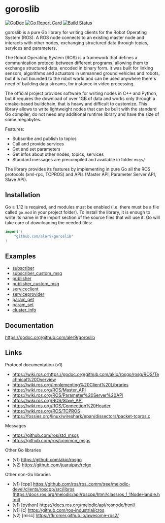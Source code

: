 
# goroslib

[![GoDoc](https://godoc.org/github.com/aler9/goroslib?status.svg)](https://godoc.org/github.com/aler9/goroslib)
[![Go Report Card](https://goreportcard.com/badge/github.com/aler9/goroslib)](https://goreportcard.com/report/github.com/aler9/goroslib)
[![Build Status](https://travis-ci.org/aler9/goroslib.svg?branch=master)](https://travis-ci.org/aler9/goroslib)

goroslib is a pure Go library for writing clients for the Robot Operating System (ROS). A ROS node connects to an existing master node and interacts with other nodes, exchanging structured data through topics, services and parameters.

The Robot Operating System (ROS) is a framework that defines a communication protocol between different programs, allowing them to exchange structured data, encoded in binary form. It was built for linking sensors, algorithms and actuators in unmanned ground vehicles and robots, but it is not bounded to the robot world and can be used anywhere there's need of building data streams, for instance in video processing.

The official project provides software for writing nodes in C++ and Python, but it requires the download of over 1GB of data and works only through a cmake-based buildchain, that is heavy and difficult to customize. This library allows to write lightweight nodes that can be built with the standard Go compiler, do not need any additional runtime library and have the size of some megabytes.

Features:
* Subscribe and publish to topics
* Call and provide services
* Get and set parameters
* Get infos about other nodes, topics, services
* Standard messages are precompiled and available in folder `msgs/`

The library provides its features by implementing in pure Go all the ROS protocols (xml-rpc, TCPROS) and APIs (Master API, Parameter Server API, Slave API).

## Installation

Go &ge; 1.12 is required, and modules must be enabled (i.e. there must be a file called `go.mod` in your project folder). To install the library, it is enough to write its name in the import section of the source files that will use it. Go will take care of downloading the needed files:
```go
import (
    "github.com/aler9/goroslib"
)
```

## Examples

* [subscriber](example/subscriber.go)
* [subscriber_custom_msg](example/subscriber_custom_msg.go)
* [publisher](example/publisher.go)
* [publisher_custom_msg](example/publisher_custom_msg.go)
* [serviceclient](example/serviceclient.go)
* [serviceprovider](example/serviceprovider.go)
* [param_get](example/param_get.go)
* [param_set](example/param_set.go)
* [cluster_info](example/cluster_info.go)

## Documentation

https://godoc.org/github.com/aler9/goroslib

## Links

Protocol documentation (v1)
* https://wiki.ros.orhttps://godoc.org/github.com/akio/rosgo/rosg/ROS/Technical%20Overview
* https://wiki.ros.org/Implementing%20Client%20Libraries
* https://wiki.ros.org/ROS/Master_API
* https://wiki.ros.org/ROS/Parameter%20Server%20API
* https://wiki.ros.org/ROS/Slave_API
* https://wiki.ros.org/ROS/Connection%20Header
* https://wiki.ros.org/ROS/TCPROS
* https://fossies.org/linux/wireshark/epan/dissectors/packet-tcpros.c

Messages
* https://github.com/ros/std_msgs
* https://github.com/ros/common_msgs

Other Go libraries
* (v1) https://github.com/akio/rosgo
* (v2) https://github.com/juaruipav/rclgo

Other non-Go libraries
* (v1) [cpp] https://github.com/ros/ros_comm/tree/melodic-devel/clients/roscpp/src/libros (https://docs.ros.org/melodic/api/roscpp/html/classros_1_1NodeHandle.html)
* (v1) [python] https://docs.ros.org/melodic/api/rosnode/html/
* (v1) [c] https://github.com/ros-industrial/cros
* (v2) [misc] https://fkromer.github.io/awesome-ros2/
